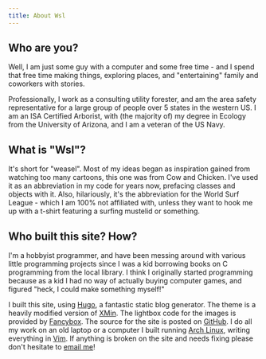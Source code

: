 ```yaml
---
title: About Wsl
---
```


## Who are you?

Well, I am just some guy with a computer and some free time - and I spend that
free time making things, exploring places, and "entertaining" family and
coworkers with stories.

Professionally, I work as a consulting utility forester, and am the area safety
representative for a large group of people over 5 states in the western US. I am
an ISA Certified Arborist, with (the majority of) my degree in Ecology from the
University of Arizona, and I am a veteran of the US Navy. 

## What is "Wsl"?

It's short for "weasel". Most of my ideas began as inspiration gained from watching too many cartoons, this one was from Cow and Chicken. I've used it as
an abbreviation in my code for years now, prefacing classes and objects with it. Also, hilariously, it's the abbreviation for the World Surf League - which I am 100% not affiliated with, unless they want to hook me up with a t-shirt featuring a surfing mustelid or something.

## Who built this site? How?
I'm a hobbyist programmer, and have been messing around with various little
programming projects since I was a kid borrowing books on C programming from the
local library. I think I originally started programming because as a kid I had
no way of actually buying computer games, and figured "heck, I could make
something myself!" 

I built this site, using [Hugo](https://gohugo.io), a fantastic static blog
generator. The theme is a heavily modified version of
[XMin](https://github.com/yihui/hugo-xmin). The lightbox code for the images is
provided by [Fancybox](https://github.com/fancyapps/fancybox). The source for
the site is posted on [GitHub](https://github.com/zwilder/WSL_Blog). I do all my
work on an old laptop or a computer I built running [Arch
Linux](https://www.archlinux.org/), writing everything in
[Vim](https://www.vim.org).  If anything is broken on the site and needs fixing
please don't hesitate to [email me](mailto:z@wsl-blog.com)!
